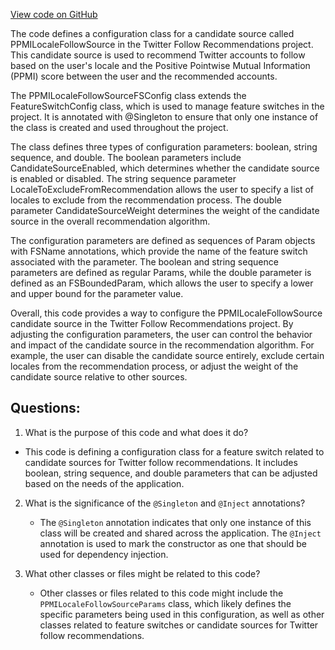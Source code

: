 [View code on GitHub](https://github.com/misbahsy/the-algorithm/follow-recommendations-service/common/src/main/scala/com/twitter/follow_recommendations/common/candidate_sources/ppmi_locale_follow/PPMILocaleFollowSourceFSConfig.scala)

The code defines a configuration class for a candidate source called PPMILocaleFollowSource in the Twitter Follow Recommendations project. This candidate source is used to recommend Twitter accounts to follow based on the user's locale and the Positive Pointwise Mutual Information (PPMI) score between the user and the recommended accounts.

The PPMILocaleFollowSourceFSConfig class extends the FeatureSwitchConfig class, which is used to manage feature switches in the project. It is annotated with @Singleton to ensure that only one instance of the class is created and used throughout the project.

The class defines three types of configuration parameters: boolean, string sequence, and double. The boolean parameters include CandidateSourceEnabled, which determines whether the candidate source is enabled or disabled. The string sequence parameter LocaleToExcludeFromRecommendation allows the user to specify a list of locales to exclude from the recommendation process. The double parameter CandidateSourceWeight determines the weight of the candidate source in the overall recommendation algorithm.

The configuration parameters are defined as sequences of Param objects with FSName annotations, which provide the name of the feature switch associated with the parameter. The boolean and string sequence parameters are defined as regular Params, while the double parameter is defined as an FSBoundedParam, which allows the user to specify a lower and upper bound for the parameter value.

Overall, this code provides a way to configure the PPMILocaleFollowSource candidate source in the Twitter Follow Recommendations project. By adjusting the configuration parameters, the user can control the behavior and impact of the candidate source in the recommendation algorithm. For example, the user can disable the candidate source entirely, exclude certain locales from the recommendation process, or adjust the weight of the candidate source relative to other sources.
## Questions: 
 1. What is the purpose of this code and what does it do?
   - This code is defining a configuration class for a feature switch related to candidate sources for Twitter follow recommendations. It includes boolean, string sequence, and double parameters that can be adjusted based on the needs of the application.

2. What is the significance of the `@Singleton` and `@Inject` annotations?
   - The `@Singleton` annotation indicates that only one instance of this class will be created and shared across the application. The `@Inject` annotation is used to mark the constructor as one that should be used for dependency injection.

3. What other classes or files might be related to this code?
   - Other classes or files related to this code might include the `PPMILocaleFollowSourceParams` class, which likely defines the specific parameters being used in this configuration, as well as other classes related to feature switches or candidate sources for Twitter follow recommendations.